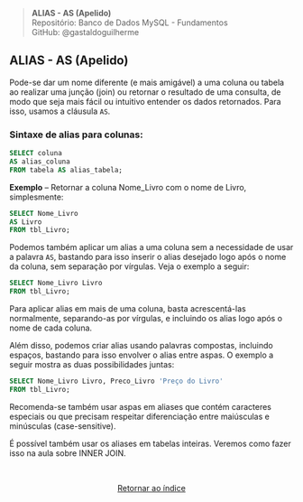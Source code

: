> **ALIAS - AS (Apelido)**     
> Repositório: Banco de Dados MySQL - Fundamentos  
> GitHub: @gastaldoguilherme
&nbsp;


## ALIAS - AS (Apelido)

Pode-se dar um nome diferente (e mais amigável) a uma coluna ou tabela ao realizar uma junção (join) ou retornar o resultado de uma consulta, de modo que seja mais fácil ou intuitivo entender os dados retornados. Para isso, usamos a cláusula `AS`.

### Sintaxe de alias para colunas:

```sql
SELECT coluna
AS alias_coluna
FROM tabela AS alias_tabela;
```

**Exemplo** – Retornar a coluna Nome_Livro com o nome de Livro, simplesmente:

```sql
SELECT Nome_Livro
AS Livro
FROM tbl_Livro;
```

Podemos também aplicar um alias a uma coluna sem a necessidade de usar a palavra `AS`, bastando para isso inserir o alias desejado logo após o nome da coluna, sem separação por vírgulas. Veja o exemplo a seguir:

```sql
SELECT Nome_Livro Livro
FROM tbl_Livro;
```

Para aplicar alias em mais de uma coluna, basta acrescentá-las normalmente, separando-as por vírgulas, e incluindo os alias logo após o nome de cada coluna.

Além disso, podemos criar alias usando palavras compostas, incluindo espaços, bastando para isso envolver o alias entre aspas. O exemplo a seguir mostra as duas possibilidades juntas:

```sql
SELECT Nome_Livro Livro, Preco_Livro 'Preço do Livro'
FROM tbl_Livro;
```

Recomenda-se também usar aspas em aliases que contém caracteres especiais ou que precisam respeitar diferenciação entre maiúsculas e minúsculas (case-sensitive).

É possível também usar os aliases em tabelas inteiras. Veremos como fazer isso na aula sobre INNER JOIN.



&nbsp;    

<div align="center">
   
[Retornar ao índice](/README.md)

</div>